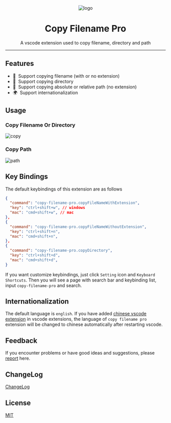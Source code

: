 <div align="center">
  <img src="https://github.com/user-attachments/assets/90dc92f3-ef25-419d-8173-6d3dfe7c0e83" alt="logo" />
  <h1>Copy Filename Pro</h1>
  <p>A vscode extension used to copy filename, directory and path</p>
</div>

---

## Features

- 📝 &nbsp;Support copying filename (with or no extension)
- 📖 &nbsp;Support copying directory
- 🌈 &nbsp;Support copying absolute or relative path (no extension)
- 🌍 &nbsp;Support internationalization

## Usage

### Copy Filename Or Directory

![copy](https://github.com/user-attachments/assets/c58b2ec5-36d4-4e62-b3fc-c33b49abc792)

### Copy Path

![path](https://github.com/user-attachments/assets/e61bf821-7a8a-4075-bcdf-db5f613eb621)

## Key Bindings

The default keybindings of this extension are as follows

```json
{
  "command": "copy-filename-pro.copyFileNameWithExtension",
  "key": "ctrl+shift+w", // windows
  "mac": "cmd+shift+w", // mac
},
{
  "command": "copy-filename-pro.copyFileNameWithoutExtension",
  "key": "ctrl+shift+n",
  "mac": "cmd+shift+n",
},
{
  "command": "copy-filename-pro.copyDirectory",
  "key": "ctrl+shift+d",
  "mac": "cmd+shift+d",
}
```

If you want customize keybindings, just click `Setting` icon and `Keyboard Shortcuts`. Then you will see a page with search bar and keybinding list, input `copy-filename-pro` and search.

## Internationalization

The default language is `english`. If you have added [chinese vscode extension](https://marketplace.visualstudio.com/items?itemName=MS-CEINTL.vscode-language-pack-zh-hans) in vscode extensions, the language of `copy filename pro` extension will be changed to chinese automatically after restarting vscode.

## Feedback

If you encounter problems or have good ideas and suggestions, please [report](https://github.com/chouchouji/copy-filename-pro/issues) here.

## ChangeLog

[ChangeLog](CHANGELOG.md)

## License

[MIT](LICENSE)
